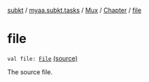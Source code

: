 [subkt](../../../index.md) / [myaa.subkt.tasks](../../index.md) / [Mux](../index.md) / [Chapter](index.md) / [file](./file.md)

# file

`val file: `[`File`](https://docs.oracle.com/javase/9/docs/api/java/io/File.html) [(source)](https://github.com/Myaamori/SubKt/blob/0.1.4/src/main/kotlin/myaa/subkt/tasks/muxtask.kt#L403)

The source file.

